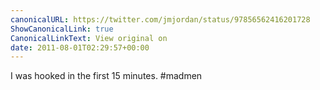 ```yaml
---
canonicalURL: https://twitter.com/jmjordan/status/97856562416201728
ShowCanonicalLink: true
CanonicalLinkText: View original on
date: 2011-08-01T02:29:57+00:00
---
```

I was hooked in the first 15 minutes. #madmen